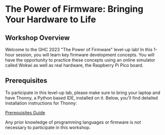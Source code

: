 # The Power of Firmware: Bringing Your Hardware to Life

## Workshop Overview
Welcome to the GHC 2023 "The Power of Firmware" level-up lab! In this 1-hour session, you will learn key firmware development concepts. You will have the opportunity to practice these concepts using an online simulator called Wokwi as well as real hardware, the Raspberry Pi Pico board.

## Prerequisites
To participate in this level-up lab, please make sure to bring your laptop and have Thonny, a Python based IDE, installed on it. Below, you'll find detailed installation instructions for Thonny:

[Prerequisites Guide](https://github.com/GHCFW/WorkshopExercise23/blob/main/Prerequisites.md)

Any prior knowledge of programming languages or firmware is not necessary to participate in this workshop.
